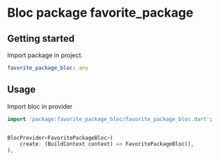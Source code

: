 # Bloc package favorite_package

## Getting started

Import package in project.

```yaml
favorite_package_bloc: any
```

## Usage

Import bloc in provider

```dart
import 'package:favorite_package_bloc/favorite_package_bloc.dart';


BlocProvider<FavoritePackageBloc>(
    create: (BuildContext context) => FavoritePackageBloc(),
),

```
